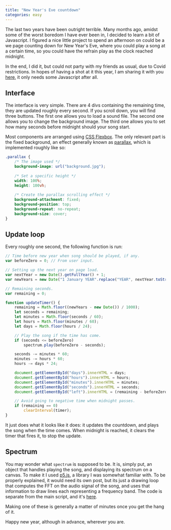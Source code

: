 ```yaml
---
title: "New Year's Eve countdown"
categories: easy
---
```


The last two years have been outright terrible. Many months ago, amidst some of
the worst boredom I have ever been in, I decided to learn a bit of Javascript.
I figured a nice little project to spend an afternoon on could be a we page 
counting down for New Year's Eve, where you could play a song at a certain time,
so you could have the refrain play as the clock reached midnight.

In the end, I did it, but could not party with my friends as usual, due to Covid
restrictions. In hopes of having a shot at it this year, I am sharing it with
you [here](/misc/newyear.html), it only needs some Javascript after all.

## Interface

The interface is very simple. There are 4 divs containing the remaining time,
they are updated roughly every second. If you scroll down, you will find three
buttons. The first one allows you to load a sound file. The second one allows
you to change the background image. The third one allows you to set how many
seconds before midnight should your song start.

Most components are arranged using [CSS Flexbox](https://www.w3schools.com/csS/css3_flexbox.asp).
The only relevant part is the fixed background, an effect generally known as
[parallax](https://www.w3schools.com/howto/howto_css_parallax.asp), which is
implemented roughly like so:

```css
.parallax {
    /* The image used */
    background-image: url("background.jpg");
  
    /* Set a specific height */
    width: 100%;
    height: 100vh;
  
    /* Create the parallax scrolling effect */
    background-attachment: fixed;
    background-position: top;
    background-repeat: no-repeat;
    background-size: cover;
}
```


## Update loop

Every roughly one second, the following function is run:

```javascript
// Time before new year when song should be played, if any.
var beforeZero = 0; // From user input.

// Setting up the next year on page load.
var nextYear = new Date().getFullYear() + 1;
var newYears = new Date("1 January YEAR".replace("YEAR", nextYear.toString()));

// Remaining seconds.
var remaining = 0;

function updateTimer() {
    remaining = Math.floor((newYears - new Date()) / 1000);
    let seconds = remaining;
    let minutes = Math.floor(seconds / 60);
    let hours = Math.floor(minutes / 60);
    let days = Math.floor(hours / 24);

    // Play the song if the time has come.
    if (seconds <= beforeZero)
        spectrum.play(beforeZero - seconds);

    seconds -= minutes * 60;
    minutes -= hours * 60;
    hours -= days * 24;

    document.getElementById("days").innerHTML = days;
    document.getElementById("hours").innerHTML = hours;
    document.getElementById("minutes").innerHTML = minutes;
    document.getElementById("seconds").innerHTML = seconds;
    document.getElementById("left").innerHTML = (remaining - beforeZero) + " remaining.";

    // Avoid going to negative time when midnight passes.
    if (remaining == 0)
        clearInterval(timer);
}
```

It just does what it looks like it does: it updates the countdown, and plays
the song when the time comes. When midnight is reached, it clears the timer that
fires it, to stop the update.

## Spectrum

You may wonder what `spectrum` is supposed to be. It is, simply put, an object
that handles playing the song, and displaying its spectrum on a canvas. To
make it I used [p5.js](https://p5js.org/), a library I was somewhat familiar
with. To be properly explained, it would need its own post, but its just a
drawing loop that computes the FFT on the audio signal of the song, and uses
that information to draw lines each representing a frequency band. The code is
separate from the main script, and it's [here](/misc/spectrum.js).

Making one of these is generally a matter of minutes once you get the hang of
it.

Happy new year, although in advance, wherever you are.